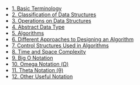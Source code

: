 - [1. Basic Terminology](1__Basic_Terminology/readme.md) 
- [2. Classification of Data Structures](2__Classification_of_Data_Structures/readme.md) 
- [3. Operations on Data Structures](3__Operations_on_Data_Structures/readme.md) 
- [4. Abstract Data Type](4__Abstract_Data_Type/readme.md) 
- [5. Algorithms](5__Algorithms/readme.md) 
- [6. Different Approaches to Designing an Algorithm](6__Different_Approaches_to_Designing_an_Algorithm/readme.md) 
- [7. Control Structures Used in Algorithms](7__Control_Structures_Used_in_Algorithms/readme.md) 
- [8. Time and Space Complexity](8__Time_and_Space_Complexity/readme.md) 
- [9. Big O Notation](9__Big_O_Notation/readme.md) 
- [10. Omega Notation (Ω)](10__Omega_Notation_(Ω)/readme.md) 
- [11. Theta Notation (θ)](11__Theta_Notation_(θ)/readme.md) 
- [12. Other Useful Notation](12__Other_Useful_Notation/readme.md) 

